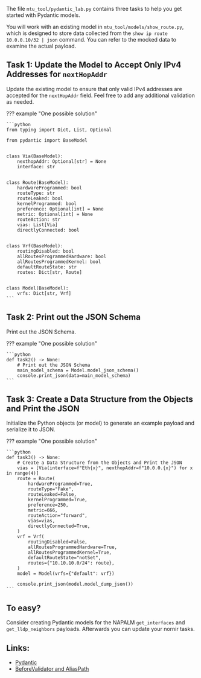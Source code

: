
The file `mtu_tool/pydantic_lab.py` contains three tasks to help you get started with Pydantic models.

You will work with an existing model in `mtu_tool/models/show_route.py`, which is designed to store data collected from the `show ip route 10.0.0.10/32 | json` command. You can refer to the mocked data to examine the actual payload.

## Task 1: Update the Model to Accept Only IPv4 Addresses for `nextHopAddr`

Update the existing model to ensure that only valid IPv4 addresses are accepted for the `nextHopAddr` field. Feel free to add any additional validation as needed.

??? example "One possible solution"

    ```python
    from typing import Dict, List, Optional

    from pydantic import BaseModel


    class Via(BaseModel):
        nexthopAddr: Optional[str] = None
        interface: str


    class Route(BaseModel):
        hardwareProgrammed: bool
        routeType: str
        routeLeaked: bool
        kernelProgrammed: bool
        preference: Optional[int] = None
        metric: Optional[int] = None
        routeAction: str
        vias: List[Via]
        directlyConnected: bool


    class Vrf(BaseModel):
        routingDisabled: bool
        allRoutesProgrammedHardware: bool
        allRoutesProgrammedKernel: bool
        defaultRouteState: str
        routes: Dict[str, Route]


    class Model(BaseModel):
        vrfs: Dict[str, Vrf]
    ```

## Task 2: Print out the JSON Schema

Print out the JSON Schema.

??? example "One possible solution"

    ```python
    def task2() -> None:
        # Print out the JSON Schema
        main_model_schema = Model.model_json_schema()
        console.print_json(data=main_model_schema)
    ```

## Task 3: Create a Data Structure from the Objects and Print the JSON

Initialize the Python objects (or model) to generate an example payload and serialize it to JSON.

??? example "One possible solution"

    ```python
    def task3() -> None:
        # Create a Data Structure from the Objects and Print the JSON
        vias = [Via(interface=f"Eth{x}", nexthopAddr=f"10.0.0.{x}") for x in range(4)]
        route = Route(
            hardwareProgrammed=True,
            routeType="Fake",
            routeLeaked=False,
            kernelProgrammed=True,
            preference=250,
            metric=666,
            routeAction="forward",
            vias=vias,
            directlyConnected=True,
        )
        vrf = Vrf(
            routingDisabled=False,
            allRoutesProgrammedHardware=True,
            allRoutesProgrammedKernel=True,
            defaultRouteState="notSet",
            routes={"10.10.10.0/24": route},
        )
        model = Model(vrfs={"default": vrf})

        console.print_json(model.model_dump_json())
    ```


## To easy?

Consider creating Pydantic models for the NAPALM `get_interfaces` and `get_lldp_neighbors` payloads. Afterwards you can update your nornir tasks.

## Links:

- [Pydantic](https://docs.pydantic.dev/latest/)
- [BeforeValidator and AliasPath](https://infrastructureascode.ch/pydantics-version-2s-beforevalidator-and-aliaspath.html)
